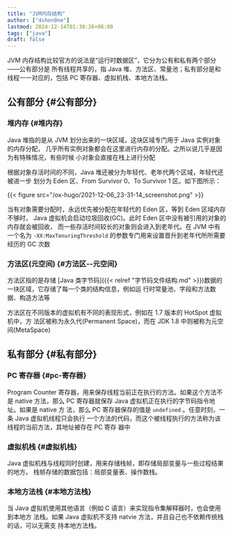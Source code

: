 ```yaml
---
title: "JVM内存结构"
author: ["4shen0ne"]
lastmod: 2024-12-14T01:38:26+08:00
tags: ["java"]
draft: false
---
```


JVM 内存结构比较官方的说法是“运行时数据区”，它分为公有和私有两个部分——公有部分是
所有线程共享的，指 Java 堆、方法区、常量池；私有部分是和线程一一对应的，包括 PC
寄存器、虚拟机栈、本地方法栈。


## 公有部分 {#公有部分}


### 堆内存 {#堆内存}

Java 堆指的是从 JVM 划分出来的一块区域，这块区域专门用于 Java 实例对象的内存分配，
几乎所有实例对象都会在这里进行内存的分配。之所以说几乎是因为有特殊情况，有些时候
小对象会直接在栈上进行分配

根据对象存活时间的不同，Java 堆还被分为年轻代、老年代两个区域，年轻代还被进一步
划分为 Eden 区、From Survivor 0、To Survivor 1 区。如下图所示：

{{< figure src="/ox-hugo/2021-12-06_23-31-14_screenshot.png" >}}

当有对象需要分配时，永远优先被分配在年轻代的 Eden 区，等到 Eden 区域内存不够时，
Java 虚拟机会启动垃圾回收(GC)。此时 Eden 区中没有被引用的对象的内存就会被回收，
而一些存活时间较长的对象则会进入到老年代。在 JVM 中有一个名为
`-XX:MaxTenuringThreshold` 的参数专门用来设置晋升到老年代所所需要经历的 GC 次数


### 方法区(元空间) {#方法区--元空间}

方法区指的是存储 [Java 类字节码]({{< relref "字节码文件结构.md" >}})数据的一块区域，它存储了每一个类的结构信息，例如运
行时常量池、字段和方法数据、构造方法等

方法区在不同版本的虚拟机有不同的表现形式，例如在 1.7 版本的 HotSpot 虚拟机中，方
法区被称为永久代(Permanent Space)，而在 JDK 1.8 中则被称为元空间(MetaSpace)


## 私有部分 {#私有部分}


### PC 寄存器 {#pc-寄存器}

Program Counter 寄存器，用来保存线程当前正在执行的方法。如果这个方法不是 native
方法，那么 PC 寄存器就保存 Java 虚拟机正在执行的字节码指令地址。如果是 native 方
法，那么 PC 寄存器保存的值是 `undefined` 。任意时刻，一条 Java 虚拟机线程只会执行
一个方法的代码，而这个被线程执行的方法称为该线程的当前方法，其地址被存在 PC 寄存
器中


### 虚拟机栈 {#虚拟机栈}

Java 虚拟机栈与线程同时创建，用来存储栈帧，即存储局部变量与一些过程结果的地方。
栈帧存储的数据包括：局部变量表、操作数栈。


### 本地方法栈 {#本地方法栈}

当 Java 虚拟机使用其他语言（例如 C 语言）来实现指令集解释器时，也会使用到本地方
法栈。如果 Java 虚拟机不支持 natvie 方法，并且自己也不依赖传统栈的话，可以无需支
持本地方法栈。
